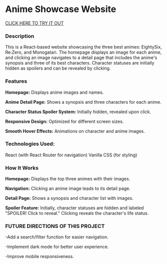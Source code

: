 <h1>Anime Showcase Website</h1>

[CLICK HERE TO TRY IT OUT](https://webpage-first-tau.vercel.app/)

<h3>Description</h3>

This is a React-based website showcasing the three best animes: EightySix, Re:Zero, and Monogatari. The homepage displays an image for each anime, and clicking an image navigates to a detail page that includes the anime's synopsis and three of its best characters. Character statuses are initially hidden as spoilers and can be revealed by clicking.

<h3>Features</h3>

<b>Homepage:</b> Displays anime images and names.

<b>Anime Detail Page:</b> Shows a synopsis and three characters for each anime.

<b>Character Status Spoiler System:</b> Initially hidden, revealed upon click.

<b>Responsive Design:</b> Optimized for different screen sizes.

<b>Smooth Hover Effects:</b> Animations on character and anime images.

<h3>Technologies Used:</h3>

React (with React Router for navigation)
Vanilla CSS (for styling)

<h3>How It Works</h3>

<b>Homepage:</b> Displays the top three animes with their images.

<b>Navigation:</b> Clicking an anime image leads to its detail page.

<b>Detail Page:</b> Shows a synopsis and character list with images.

<b>Spoiler Feature:</b> Initially, character statuses are hidden and labeled "SPOILER! Click to reveal." Clicking reveals the character's life status.

<h3>FUTURE DIRECTIONS OF THIS PROJECT</h3>

-Add a search/filter function for easier navigation.

-Implement dark mode for better user experience.

-Improve mobile responsiveness.
